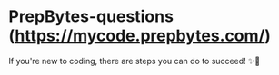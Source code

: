 # PrepBytes-questions (https://mycode.prepbytes.com/)
If you're new to coding, there are steps you can do to succeed! ✨🚀
